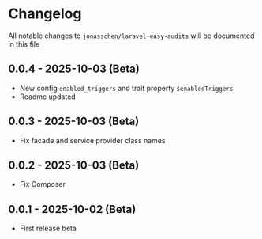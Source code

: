# Changelog

All notable changes to `jonasschen/laravel-easy-audits` will be documented in this file

## 0.0.4 - 2025-10-03 (Beta)

-   New config `enabled_triggers` and trait property `$enabledTriggers`
-   Readme updated

## 0.0.3 - 2025-10-03 (Beta)

-   Fix facade and service provider class names

## 0.0.2 - 2025-10-03 (Beta)

-   Fix Composer

## 0.0.1 - 2025-10-02 (Beta)

-   First release beta
